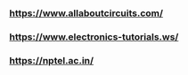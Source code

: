 ### https://www.allaboutcircuits.com/
### https://www.electronics-tutorials.ws/
### https://nptel.ac.in/
